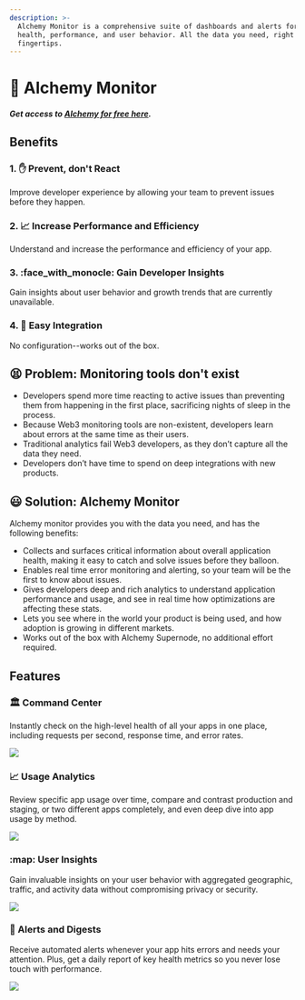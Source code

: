 ```yaml
---
description: >-
  Alchemy Monitor is a comprehensive suite of dashboards and alerts for app
  health, performance, and user behavior. All the data you need, right at your
  fingertips.
---
```


# 🔬 Alchemy Monitor

#### _Get access to_ [_Alchemy for free here_](https://alchemy.com/?r=e68b2f77-7fc7-4ef7-8e9c-cdfea869b9b5)_._

## Benefits 

### 1. :raised_hand: Prevent, don't React

Improve developer experience by allowing your team to prevent issues before they happen. 

### 2. :chart_with_upwards_trend: Increase Performance and Efficiency 

Understand and increase the performance and efficiency of your app. 

### 3. :face_with_monocle: Gain Developer Insights

Gain insights about user behavior and growth trends that are currently unavailable. 

### 4. :gift: Easy Integration

No configuration--works out of the box. 

## :tired_face: Problem: Monitoring tools don't exist 

* Developers spend more time reacting to active issues than preventing them from happening in the first place, sacrificing nights of sleep in the process. 
* Because Web3 monitoring tools are non-existent, developers learn about errors at the same time as their users. 
* Traditional analytics fail Web3 developers, as they don’t capture all the data they need.
* Developers don’t have time to spend on deep integrations with new products.

## :smiley: Solution: Alchemy Monitor

Alchemy monitor provides you with the data you need, and has the following benefits:

* Collects and surfaces critical information about overall application health, making it  easy to catch and solve issues before they balloon.
* Enables real time error monitoring and alerting, so your team will be the first to know about issues.
* Gives developers deep and rich analytics to understand application performance and usage, and see in real time how optimizations are affecting these stats.
* Lets you see where in the world your product is being used, and how adoption is growing in different markets.
* Works out of the box with Alchemy Supernode, no additional effort required. 

## Features

### :classical_building: Command Center 

Instantly check on the high-level health of all your apps in one place, including requests per second, response time, and error rates. 

![](../../.gitbook/assets/screen-shot-2020-07-17-at-2.58.56-pm.png)

### :chart_with_upwards_trend: Usage Analytics

Review specific app usage over time, compare and contrast production and staging, or two different apps completely, and even deep dive into app usage by method.

![](../../.gitbook/assets/screen-shot-2020-07-17-at-3.01.04-pm.png)

### :map: User Insights 

Gain invaluable insights on your user behavior with aggregated geographic, traffic, and activity data without compromising privacy or security.

![](../../.gitbook/assets/screen-shot-2020-07-17-at-3.02.09-pm.png)

### :bell: Alerts and Digests

Receive automated alerts whenever your app hits errors and needs your attention. Plus, get a daily report of key health metrics so you never lose touch with performance.

![](../../.gitbook/assets/screen-shot-2020-07-17-at-3.02.47-pm.png)
